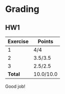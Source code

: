 # Grading

## HW1

| Exercise  | Points    |
|-----------|-----------|
| 1         | 4/4       |
| 2         | 3.5/3.5   |
| 3         | 2.5/2.5   |
| **Total** | 10.0/10.0 |

Good job!
